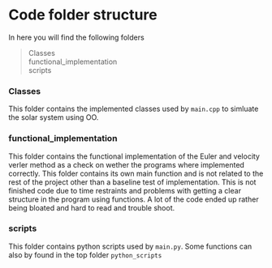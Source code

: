 # Code folder structure 

In here you will find the following folders
> Classes <br />
> functional_implementation <br />
> scripts <br />

### Classes
This folder contains the implemented classes used by ```main.cpp``` to simluate the solar system using OO. 

### functional_implementation
This folder contains the functional implementation of the Euler and velocity verler method as a check on wether the programs where implemented correctly. This folder contains its own main function and is not related to the rest of the project other than a baseline test of implementation. This is not finished code due to time restraints and problems with getting a clear structure in the program using functions. A lot of the code ended up rather being bloated and hard to read and trouble shoot. 

### scripts 
This folder contains python scripts used by ```main.py```. Some functions can also by found in the top folder ```python_scripts```
